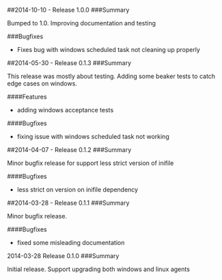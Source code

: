 ##2014-10-10 - Release 1.0.0
###Summary

  Bumped to 1.0. Improving documentation and testing

###Bugfixes

- Fixes bug with windows scheduled task not cleaning up properly

##2014-05-30 - Release 0.1.3
###Summary

  This release was mostly about testing. Adding some beaker tests to catch edge cases on windows.

####Features

- adding windows acceptance tests

####Bugfixes

- fixing issue with windows scheduled task not working

##2014-04-07 - Release 0.1.2
###Summary

  Minor bugfix release for support less strict version of inifile

####Bugfixes

- less strict on version on inifile dependency

##2014-03-28 - Release 0.1.1
###Summary

  Minor bugfix release.

####Bugfixes

- fixed some misleading documentation

2014-03-28 Release 0.1.0
###Summary

  Initial release. Support upgrading both windows and linux agents
